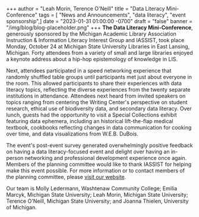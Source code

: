 +++
author = "Leah Morin, Terence O'Neill"
title = "Data Literacy Mini-Conference"
tags = [ "News and Announcements", "data literacy", "event sponsorship",]
date = "2023-01-31 01:00:00 -0700"
draft = "false"
banner = "/img/blog/blog-placeholder.png"
+++
**The Data Literacy Mini-Conference**, generously sponsored by the Michigan Academic Library Association Instruction &amp; Information Literacy Interest Group and IASSIST, took place Monday, October 24 at Michigan State University Libraries in East Lansing, Michigan. Forty attendees from a variety of small and large libraries enjoyed a keynote address about a hip-hop epistemology of knowledge in LIS. 

Next, attendees participated in a speed networking experience that randomly shuffled table groups until participants met just about everyone in the room. This allowed participants to share their experiences with data literacy topics, reflecting the diverse experiences from the twenty separate institutions in attendance. Attendees next heard from invited speakers on topics ranging from centering the Writing Center's perspective on student research, ethical use of biodiversity data, and secondary data literacy. Over lunch, guests had the opportunity to visit a Special Collections exhibit featuring data ephemera, including an historical lift-the-flap medical textbook, cookbooks reflecting changes in data communication for cooking over time, and data visualizations from W.E.B. DuBois. 

The event's post-event survey generated overwhelmingly positive feedback on having a data literacy-focused event and delight over having an in-person networking and professional development experience once again. Members of the planning committee would like to thank IASSIST for helping make this event possible. For more information or to contact members of the planning committee, please [visit our website](https://miala.org/data_literacy_mini-conference.php). 

Our team is Molly Ledermann, Washtenaw Community College; Emilia Marcyk, Michigan State University; Leah Morin, Michigan State University; Terence O'Neill, Michigan State University; and Joanna Thielen, University of Michigan.